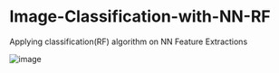 # Image-Classification-with-NN-RF
Applying classification(RF) algorithm on NN Feature Extractions

![image](https://user-images.githubusercontent.com/30720494/224263348-01e936b8-ee33-40ae-858b-996083da8dad.png)
